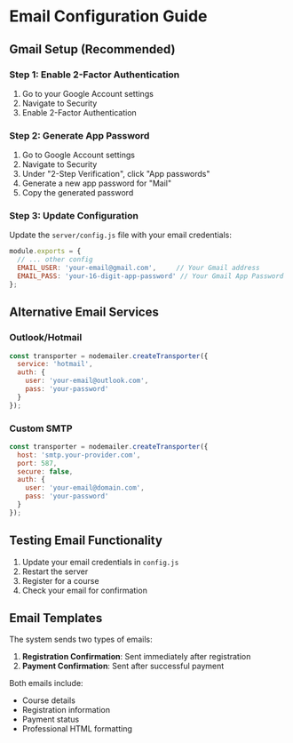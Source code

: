 # Email Configuration Guide

## Gmail Setup (Recommended)

### Step 1: Enable 2-Factor Authentication
1. Go to your Google Account settings
2. Navigate to Security
3. Enable 2-Factor Authentication

### Step 2: Generate App Password
1. Go to Google Account settings
2. Navigate to Security
3. Under "2-Step Verification", click "App passwords"
4. Generate a new app password for "Mail"
5. Copy the generated password

### Step 3: Update Configuration
Update the `server/config.js` file with your email credentials:

```javascript
module.exports = {
  // ... other config
  EMAIL_USER: 'your-email@gmail.com',     // Your Gmail address
  EMAIL_PASS: 'your-16-digit-app-password' // Your Gmail App Password
};
```

## Alternative Email Services

### Outlook/Hotmail
```javascript
const transporter = nodemailer.createTransporter({
  service: 'hotmail',
  auth: {
    user: 'your-email@outlook.com',
    pass: 'your-password'
  }
});
```

### Custom SMTP
```javascript
const transporter = nodemailer.createTransporter({
  host: 'smtp.your-provider.com',
  port: 587,
  secure: false,
  auth: {
    user: 'your-email@domain.com',
    pass: 'your-password'
  }
});
```

## Testing Email Functionality

1. Update your email credentials in `config.js`
2. Restart the server
3. Register for a course
4. Check your email for confirmation

## Email Templates

The system sends two types of emails:
1. **Registration Confirmation**: Sent immediately after registration
2. **Payment Confirmation**: Sent after successful payment

Both emails include:
- Course details
- Registration information
- Payment status
- Professional HTML formatting
